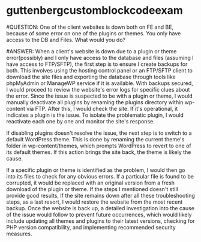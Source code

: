 # guttenbergcustomblockcodeexam

#QUESTION:
One of the client websites is down both on FE and BE, because of some
error on one of the plugins or themes. You only have access to the DB and
Files. What would you do?

#ANSWER:
When a client's website is down due to a plugin or theme error(possibly) and I only have access to the database and files (assuming I have access to FTP/SFTP), the first step is to ensure I create backups for both. This involves using the hosting control panel or an FTP/SFTP client to download the site files and exporting the database through tools like phpMyAdmin or ManageWP service if it is available. With backups secured, I would proceed to review the website's error logs for specific clues about the error. Since the issue is suspected to be with a plugin or theme, I would manually deactivate all plugins by renaming the plugins directory within wp-content via FTP. After this, I would check the site. If it's operational, it indicates a plugin is the issue. To isolate the problematic plugin, I would reactivate each one by one and monitor the site's response.

If disabling plugins doesn't resolve the issue, the next step is to switch to a default WordPress theme. This is done by renaming the current theme's folder in wp-content/themes, which prompts WordPress to revert to one of its default themes. If this action brings the site back, the theme is likely the cause.

If a specific plugin or theme is identified as the problem, I would then go into its files to check for any obvious errors. If a particular file is found to be corrupted, it would be replaced with an original version from a fresh download of the plugin or theme. If the steps I mentioned doesn't still provide good results, If the site remains down after all these troubleshooting steps, as a last resort, I would restore the website from the most recent backup. Once the website is back up, a detailed investigation into the cause of the issue would follow to prevent future occurrences, which would likely include updating all themes and plugins to their latest versions, checking for PHP version compatibility, and implementing recommended security measures.
